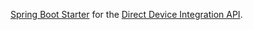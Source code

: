 [Spring Boot Starter](http://docs.spring.io/spring-boot/docs/current/reference/htmlsingle/#using-boot-starter) for the [Direct Device Integration API](https://www.eclipse.org/hawkbit/documentation/interfaces/ddi-api.html).
